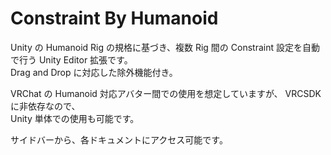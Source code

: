 # Constraint By Humanoid

Unity の Humanoid Rig の規格に基づき、複数 Rig 間の Constraint 設定を自動で行う Unity Editor 拡張です。  
Drag and Drop に対応した除外機能付き。

VRChat の Humanoid 対応アバター間での使用を想定していますが、 VRCSDK に非依存なので、  
Unity 単体での使用も可能です。

サイドバーから、各ドキュメントにアクセス可能です。
